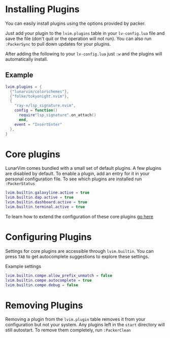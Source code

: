 # Installing Plugins

You can easily install plugins using the options provided by packer.

Just add your plugin to the `lvim.plugins` table in your `lv-config.lua` file and save the file (don't quit or the operation will not run). You can also run `:PackerSync` to pull down updates for your plugins.

After adding the following to your `lv-config.lua` just `:w` and the plugins will automatically install.

## Example

```lua
lvim.plugins = {
  {"lunarvim/colorschemes"},
  {"folke/tokyonight.nvim"}, 
  {
    "ray-x/lsp_signature.nvim",
    config = function() 
      require"lsp_signature".on_attach() 
      end,
    event = "InsertEnter"
  },
}
```


# Core plugins
LunarVim comes bundled with a small set of default plugins.  A few plugins are disabled by default.  To enable a plugin, add an entry for it in your personal configuration file.  To see which plugins are installed run `:PackerStatus`

```lua
lvim.builtin.galaxyline.active = true
lvim.builtin.dap.active = true
lvim.builtin.dashboard.active = true
lvim.builtin.terminal.active = true
```

To learn how to extend the configuration of these core plugins [go here](./extending-configuration-for-core-plugins.md)

# Configuring Plugins

Settings for core plugins are accessible through `lvim.builtin`.   You can press `TAB` to get autocomplete suggestions to explore these settings.

Example settings
``` lua
lvim.builtin.compe.allow_prefix_unmatch = false
lvim.builtin.compe.autocomplete = true
lvim.builtin.compe.debug = false
```

# Removing Plugins

  Removing a plugin from the `lvim.plugin` table removes it from your configuration but not your system.  Any plugins left in the `start` directory will still autostart.  To remove them completely, run `:PackerClean`
